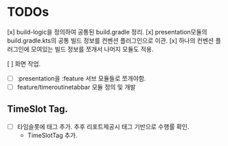 # TODOs
[x] build-logic을 정의하여 공통된 build.gradle 정리.
[x] presentation모듈의 build.gradle.kts의 공통 빌드 정보를 컨벤션 플러그인으로 이관.
[x] 하나의 컨벤션 플러그인에 모여있는 빌드 정보를 쪼개서 나머지 모듈도 적용.

[ ] 화면 작업. 
- [ ] :presentation을 :feature 서브 모듈들로 쪼개야함.
- [ ] feature/timeroutinetabbar 모듈 정의 및 개발

## TimeSlot Tag.
- [ ] 타임슬롯에 태그 추가. 추후 리포트제공시 태그 기반으로 수행률 확인.
  - TimeSlotTag 추가.
